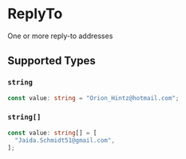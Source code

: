 # ReplyTo

One or more reply-to addresses


## Supported Types

### `string`

```typescript
const value: string = "Orion_Hintz@hotmail.com";
```

### `string[]`

```typescript
const value: string[] = [
  "Jaida.Schmidt51@gmail.com",
];
```

